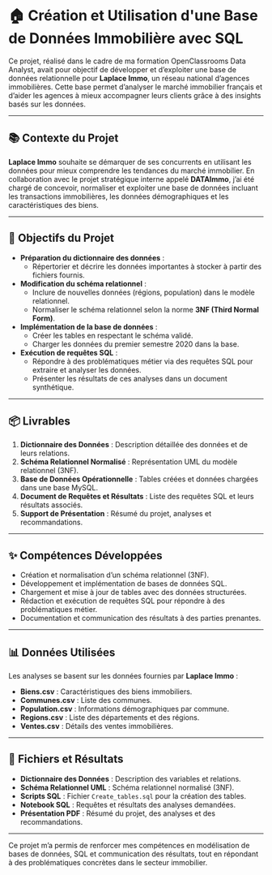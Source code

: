 # 🏠 Création et Utilisation d'une Base de Données Immobilière avec SQL

Ce projet, réalisé dans le cadre de ma formation OpenClassrooms Data Analyst, avait pour objectif de développer et d’exploiter une base de données relationnelle pour **Laplace Immo**, un réseau national d’agences immobilières. Cette base permet d’analyser le marché immobilier français et d’aider les agences à mieux accompagner leurs clients grâce à des insights basés sur les données.

---

## 📚 Contexte du Projet
**Laplace Immo** souhaite se démarquer de ses concurrents en utilisant les données pour mieux comprendre les tendances du marché immobilier. En collaboration avec le projet stratégique interne appelé **DATAImmo**, j’ai été chargé de concevoir, normaliser et exploiter une base de données incluant les transactions immobilières, les données démographiques et les caractéristiques des biens.

---

## 🎯 Objectifs du Projet
- **Préparation du dictionnaire des données** :
  - Répertorier et décrire les données importantes à stocker à partir des fichiers fournis.
- **Modification du schéma relationnel** :
  - Inclure de nouvelles données (régions, population) dans le modèle relationnel.
  - Normaliser le schéma relationnel selon la norme **3NF (Third Normal Form)**.
- **Implémentation de la base de données** :
  - Créer les tables en respectant le schéma validé.
  - Charger les données du premier semestre 2020 dans la base.
- **Exécution de requêtes SQL** :
  - Répondre à des problématiques métier via des requêtes SQL pour extraire et analyser les données.
  - Présenter les résultats de ces analyses dans un document synthétique.

---

## 📦 Livrables
1. **Dictionnaire des Données** : Description détaillée des données et de leurs relations.  
2. **Schéma Relationnel Normalisé** : Représentation UML du modèle relationnel (3NF).  
3. **Base de Données Opérationnelle** : Tables créées et données chargées dans une base MySQL.  
4. **Document de Requêtes et Résultats** : Liste des requêtes SQL et leurs résultats associés.  
5. **Support de Présentation** : Résumé du projet, analyses et recommandations.

---

## ✨ Compétences Développées
- Création et normalisation d’un schéma relationnel (3NF).  
- Développement et implémentation de bases de données SQL.  
- Chargement et mise à jour de tables avec des données structurées.  
- Rédaction et exécution de requêtes SQL pour répondre à des problématiques métier.  
- Documentation et communication des résultats à des parties prenantes.

---

## 📊 Données Utilisées
Les analyses se basent sur les données fournies par **Laplace Immo** :  
- **Biens.csv** : Caractéristiques des biens immobiliers.  
- **Communes.csv** : Liste des communes.  
- **Population.csv** : Informations démographiques par commune.  
- **Regions.csv** : Liste des départements et des régions.  
- **Ventes.csv** : Détails des ventes immobilières.  

---

## 📄 Fichiers et Résultats
- **Dictionnaire des Données** : Description des variables et relations.  
- **Schéma Relationnel UML** : Schéma relationnel normalisé (3NF).  
- **Scripts SQL** : Fichier `Create_tables.sql` pour la création des tables.  
- **Notebook SQL** : Requêtes et résultats des analyses demandées.  
- **Présentation PDF** : Résumé du projet, des analyses et des recommandations.  

---

Ce projet m’a permis de renforcer mes compétences en modélisation de bases de données, SQL et communication des résultats, tout en répondant à des problématiques concrètes dans le secteur immobilier.
